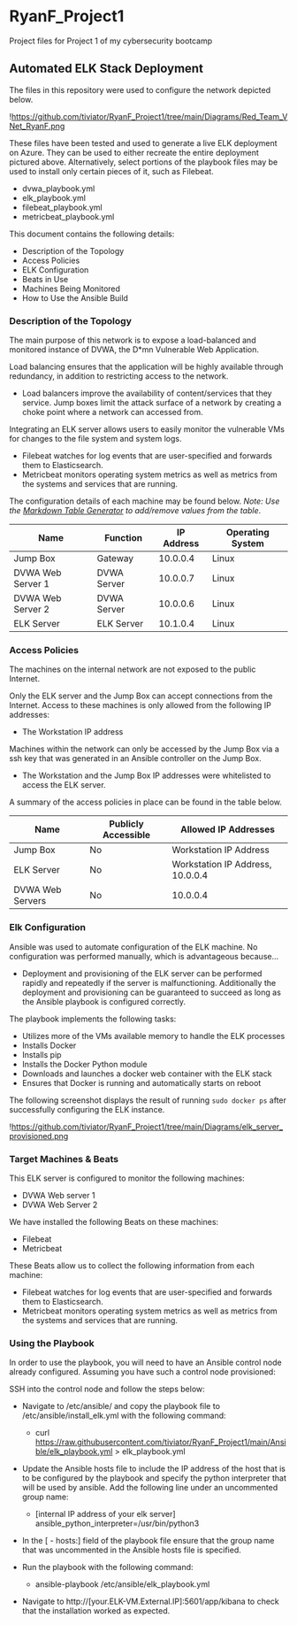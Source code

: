 # RyanF_Project1
Project files for Project 1 of my cybersecurity bootcamp

## Automated ELK Stack Deployment

The files in this repository were used to configure the network depicted below.

!https://github.com/tiviator/RyanF_Project1/tree/main/Diagrams/Red_Team_VNet_RyanF.png

These files have been tested and used to generate a live ELK deployment on Azure. They can be used to either recreate the entire deployment pictured above. Alternatively, select portions of the playbook files may be used to install only certain pieces of it, such as Filebeat.

- dvwa_playbook.yml 
- elk_playbook.yml
- filebeat_playbook.yml
- metricbeat_playbook.yml

This document contains the following details:
- Description of the Topology
- Access Policies
- ELK Configuration
- Beats in Use
- Machines Being Monitored
- How to Use the Ansible Build


### Description of the Topology

The main purpose of this network is to expose a load-balanced and monitored instance of DVWA, the D*mn Vulnerable Web Application.

Load balancing ensures that the application will be highly available through redundancy, in addition to restricting access to the network.
- Load balancers improve the availability of content/services that they service. Jump boxes limit the attack surface of a network by creating a choke point where a network can accessed from.

Integrating an ELK server allows users to easily monitor the vulnerable VMs for changes to the file system and system logs.
- Filebeat watches for log events that are user-specified and forwards them to Elasticsearch. 
- Metricbeat monitors operating system metrics as well as metrics from the systems and services that are running.

The configuration details of each machine may be found below.
_Note: Use the [Markdown Table Generator](http://www.tablesgenerator.com/markdown_tables) to add/remove values from the table_.

| Name              | Function    | IP Address | Operating System | 
|-------------------|-------------|------------|------------------| 
| Jump Box          | Gateway     | 10.0.0.4   | Linux            | 
| DVWA Web Server 1 | DVWA Server | 10.0.0.7   | Linux            | 
| DVWA Web Server 2 | DVWA Server | 10.0.0.6   | Linux            | 
| ELK Server        | ELK Server  | 10.1.0.4   | Linux            |

### Access Policies

The machines on the internal network are not exposed to the public Internet. 

Only the ELK server and the Jump Box can accept connections from the Internet. Access to these machines is only allowed from the following IP addresses:
- The Workstation IP address

Machines within the network can only be accessed by the Jump Box via a ssh key that was generated in an Ansible controller on the Jump Box.
- The Workstation and the Jump Box IP addresses were whitelisted to access the ELK server.

A summary of the access policies in place can be found in the table below.

| Name             | Publicly Accessible | Allowed IP Addresses             | 
|------------------|---------------------|----------------------------------| 
| Jump Box         | No                  | Workstation IP Address           | 
| ELK Server       | No                  | Workstation IP Address, 10.0.0.4 | 
| DVWA Web Servers | No                  | 10.0.0.4                         | 

### Elk Configuration

Ansible was used to automate configuration of the ELK machine. No configuration was performed manually, which is advantageous because...
- Deployment and provisioning of the ELK server can be performed rapidly and repeatedly if the server is malfunctioning. Additionally the deployment and provisioning can be guaranteed to succeed as long as the Ansible playbook is configured correctly.

The playbook implements the following tasks:

- Utilizes more of the VMs available memory to handle the ELK processes
- Installs Docker 
- Installs pip 
- Installs the Docker Python module 
- Downloads and launches a docker web container with the ELK stack 
- Ensures that Docker is running and automatically starts on reboot 

The following screenshot displays the result of running `sudo docker ps` after successfully configuring the ELK instance.

!https://github.com/tiviator/RyanF_Project1/tree/main/Diagrams/elk_server_provisioned.png

### Target Machines & Beats
This ELK server is configured to monitor the following machines:
- DVWA Web server 1 
- DVWA Web Server 2

We have installed the following Beats on these machines:
- Filebeat 
- Metricbeat

These Beats allow us to collect the following information from each machine:
- Filebeat watches for log events that are user-specified and forwards them to Elasticsearch. 
- Metricbeat monitors operating system metrics as well as metrics from the systems and services that are running.

### Using the Playbook
In order to use the playbook, you will need to have an Ansible control node already configured. Assuming you have such a control node provisioned: 

SSH into the control node and follow the steps below: 

- Navigate to /etc/ansible/ and copy the playbook file to /etc/ansible/install_elk.yml with the following command: 

	- curl https://raw.githubusercontent.com/tiviator/RyanF_Project1/main/Ansible/elk_playbook.yml > elk_playbook.yml 

- Update the Ansible hosts file to include the IP address of the host that is to be configured by the playbook and specify the python interpreter that will be used by ansible. Add the following line under an uncommented group name: 

	- [internal IP address of your elk server] ansible_python_interpreter=/usr/bin/python3 

- In the [ - hosts:] field of the playbook file ensure that the group name that was uncommented in the Ansible hosts file is specified.  

- Run the playbook with the following command: 
	- ansible-playbook /etc/ansible/elk_playbook.yml 

- Navigate to http://[your.ELK-VM.External.IP]:5601/app/kibana to check that the installation worked as expected. 
